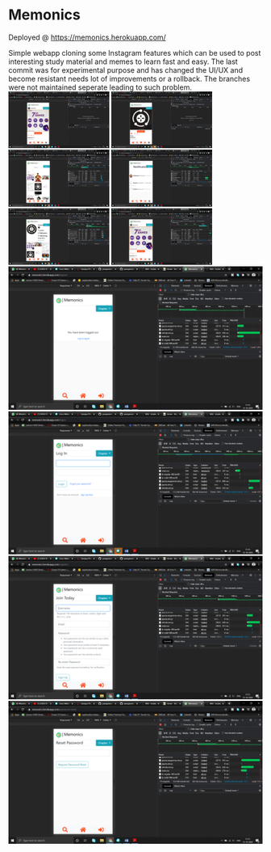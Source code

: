 # Memonics
Deployed @ https://memonics.herokuapp.com/

Simple webapp cloning some Instagram features which can be used to post interesting study material and memes to learn fast and easy. 
The last commit was for experimental purpose and has changed the UI/UX and become resistant needs lot of improvements or a rollback. The branches were not maintained seperate leading to such problem.<img src="/screenshots/1 (1).png" alt="drawing" width="200"/>
<img src="/screenshots/1 (2).png" alt="drawing" width="200"/>
<img src="/screenshots/1 (3).png" alt="drawing" width="200"/>
<img src="/screenshots/1 (4).png" alt="drawing" width="200"/>
<img src="/screenshots/1 (5).png" alt="drawing" width="200"/>
<img src="/screenshots/1 (6).png" alt="drawing" width="200"/>
<img src="/screenshots/1 (7).png" alt="drawing" width="600"/>
<img src="/screenshots/1 (8).png" alt="drawing" width="600"/>
<img src="/screenshots/1 (9).png" alt="drawing" width="600"/>
<img src="/screenshots/1 (10).png" alt="drawing" width="600"/>
